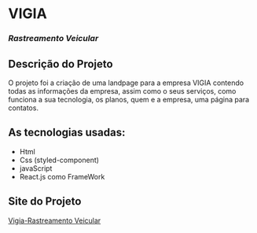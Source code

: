 # VIGIA
### _Rastreamento Veicular_

## Descrição do Projeto

O projeto foi a criação de uma landpage para a empresa VIGIA contendo todas as informações da empresa, assim como o seus serviços, como funciona a sua tecnologia, os planos, quem e a empresa, uma página para contatos.

## As tecnologias usadas:
- Html
- Css (styled-component)
- javaScript
- React.js como FrameWork

## Site do Projeto
[Vigia-Rastreamento Veicular](https://vigiaveicular.com)
